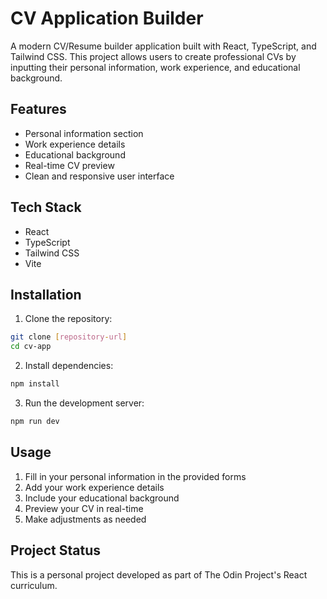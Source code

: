 # CV Application Builder

A modern CV/Resume builder application built with React, TypeScript, and Tailwind CSS. This project allows users to create professional CVs by inputting their personal information, work experience, and educational background.

## Features

- Personal information section
- Work experience details
- Educational background
- Real-time CV preview
- Clean and responsive user interface

## Tech Stack

- React
- TypeScript
- Tailwind CSS
- Vite

## Installation

1. Clone the repository:
```bash
git clone [repository-url]
cd cv-app
```

2. Install dependencies:
```bash
npm install
```

3. Run the development server:
```bash
npm run dev
```

## Usage

1. Fill in your personal information in the provided forms
2. Add your work experience details
3. Include your educational background
4. Preview your CV in real-time
5. Make adjustments as needed

## Project Status

This is a personal project developed as part of The Odin Project's React curriculum.
